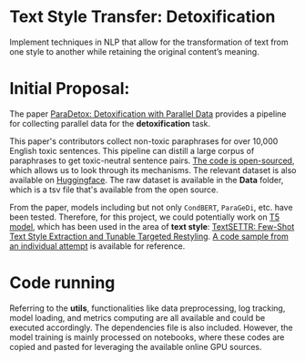 # Text Style Transfer: Detoxification
Implement techniques in NLP that allow for the transformation of text from one style to another while retaining the original content’s meaning.

# Initial Proposal:
The paper [ParaDetox: Detoxification with Parallel Data](https://aclanthology.org/2022.acl-long.469.pdf) provides a pipeline for collecting parallel data for the **detoxification** task. 

This paper's contributors collect non-toxic paraphrases for over 10,000 English toxic sentences. This pipeline can distill a large corpus of paraphrases to get toxic-neutral sentence pairs. [The code is open-sourced](https://github.com/s-nlp/paradetox), which allows us to look through its mechanisms. The relevant dataset is also available on [Huggingface](https://huggingface.co/datasets/s-nlp/paradetox). The raw dataset is available in the **Data** folder, which is a tsv file that's available from the open source.

From the paper, models including but not only `CondBERT`, `ParaGeDi`, etc. have been tested. Therefore, for this project, we could potentially work on [T5 model](https://arxiv.org/abs/1910.10683), which has been used in the area of **text style**: [TextSETTR: Few-Shot Text Style Extraction and Tunable Targeted Restyling](https://arxiv.org/abs/2010.03802). [A code sample from an individual attempt](https://github.com/aoxolotl/TextSETTR) is available for reference.

# Code running

Referring to the **utils**, functionalities like data preprocessing, log tracking, model loading, and metrics computing are all available and could be executed accordingly. The dependencies file is also included. However, the model training is mainly processed on notebooks, where these codes are copied and pasted for leveraging the available online GPU sources.

